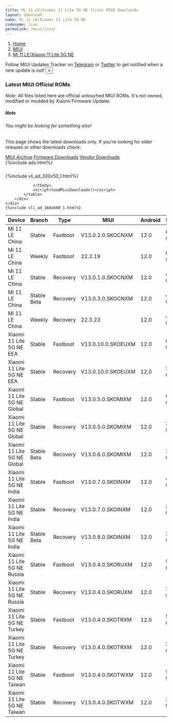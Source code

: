```yaml
---
title: Mi 11 LE/Xiaomi 11 Lite 5G NE (lisa) MIUI Downloads
layout: download
name: Mi 11 LE/Xiaomi 11 Lite 5G NE
codename: lisa
permalink: /miui/lisa/
---
```

<nav aria-label="breadcrumb">
    <ol class="breadcrumb">
        <li class="breadcrumb-item"><a href="/">Home</a></li>
        <li class="breadcrumb-item"><a href="/miui/">MIUI</a></li>
        <li class="breadcrumb-item active" aria-current="page"><a href="/miui/lisa/">Mi 11 LE/Xiaomi 11 Lite 5G NE</a></li>
    </ol>
</nav>
<div class="alert alert-primary alert-dismissible fade show" role="alert">
    Follow MIUI Updates Tracker on <a href="https://t.me/MIUIUpdatesTracker" class="alert-link">Telegram</a>
     or <a href="https://twitter.com/MiFwUpdater" class="alert-link">Twitter</a> to get notified when a new update is out!
    <button type="button" class="close" data-dismiss="alert" aria-label="Close">
        <span aria-hidden="true">&times;</span>
    </button>
</div>

### Latest MIUI Official ROMs
*Note*: All files listed here are official untouched MIUI ROMs. It's not owned, modified or modded by Xiaomi Firmware Updater.
<div class="card">
  <div class="card-body">
    <h5 class="card-title">Note</h5>
    <h6 class="card-subtitle mb-2 text-muted">You might be looking for something else!</h6>
    <p class="card-text">This page shows the latest downloads only.
     If you're looking for older releases or other downloads check:</p>
    <a href="/archive/miui/lisa/" class="card-link">MIUI Archive</a>
    <a href="/firmware/lisa/" class="card-link">Firmware Downloads</a>
    <a href="/vendor/lisa/" class="card-link">Vendor Downloads</a>
  </div>
</div>
{%include ads.html%}
<div class="row justify-content-center">
    <div class="col-10">
        <div class="table-responsive-md" style="margin-top: 25px;">
            {%include vli_ad_320x50_1.html%}
            <table id="miui" class="display dt-responsive nowrap compact table table-striped table-hover table-sm">
                <thead class="thead-dark">
                    <tr>
                        <th data-ref="device">Device</th>
                        <th data-ref="branch">Branch</th>
                        <th data-ref="type">Type</th>
                        <th data-ref="miui">MIUI</th>
                        <th data-ref="android">Android</th>
                        <th data-ref="size">Size</th>
                        <th data-ref="size">Date</th>
                        <th data-ref="link">Link</th>
                    </tr>
                </thead>
                <tbody>
                <tr><td>Mi 11 LE China</td><td>Stable</td><td>Fastboot</td><td>V13.0.2.0.SKOCNXM</td><td>12.0</td><td>6.2 GB</td><td>2022-05-27</td><td><a href="/miui/lisa/stable/V13.0.2.0.SKOCNXM/">Download</a></td></tr>
<tr><td>Mi 11 LE China</td><td>Weekly</td><td>Fastboot</td><td>22.2.19</td><td>12.0</td><td>6.4 GB</td><td>2022-02-19</td><td><a href="/miui/lisa/weekly/22.2.19/">Download</a></td></tr>
<tr><td>Mi 11 LE China</td><td>Stable</td><td>Recovery</td><td>V13.0.1.0.SKOCNXM</td><td>12.0</td><td>4.4 GB</td><td>2022-03-19</td><td><a href="/miui/lisa/stable/V13.0.1.0.SKOCNXM/">Download</a></td></tr>
<tr><td>Mi 11 LE China</td><td>Stable Beta</td><td>Recovery</td><td>V13.0.3.0.SKOCNXM</td><td>12.0</td><td>4.4 GB</td><td>2022-09-07</td><td><a href="/miui/lisa/stable beta/V13.0.3.0.SKOCNXM/">Download</a></td></tr>
<tr><td>Mi 11 LE China</td><td>Weekly</td><td>Recovery</td><td>22.3.23</td><td>12.0</td><td>4.5 GB</td><td>2022-03-24</td><td><a href="/miui/lisa/weekly/22.3.23/">Download</a></td></tr>
<tr><td>Xiaomi 11 Lite 5G NE EEA</td><td>Stable</td><td>Fastboot</td><td>V13.0.10.0.SKOEUXM</td><td>12.0</td><td>6.0 GB</td><td>2022-09-02</td><td><a href="/miui/lisa/stable/V13.0.10.0.SKOEUXM/">Download</a></td></tr>
<tr><td>Xiaomi 11 Lite 5G NE EEA</td><td>Stable</td><td>Recovery</td><td>V13.0.10.0.SKOEUXM</td><td>12.0</td><td>3.5 GB</td><td>2022-09-19</td><td><a href="/miui/lisa/stable/V13.0.10.0.SKOEUXM/">Download</a></td></tr>
<tr><td>Xiaomi 11 Lite 5G NE Global</td><td>Stable</td><td>Fastboot</td><td>V13.0.5.0.SKOMIXM</td><td>12.0</td><td>6.1 GB</td><td>2022-07-05</td><td><a href="/miui/lisa/stable/V13.0.5.0.SKOMIXM/">Download</a></td></tr>
<tr><td>Xiaomi 11 Lite 5G NE Global</td><td>Stable</td><td>Recovery</td><td>V13.0.5.0.SKOMIXM</td><td>12.0</td><td>3.5 GB</td><td>2022-07-19</td><td><a href="/miui/lisa/stable/V13.0.5.0.SKOMIXM/">Download</a></td></tr>
<tr><td>Xiaomi 11 Lite 5G NE Global</td><td>Stable Beta</td><td>Recovery</td><td>V13.0.6.0.SKOMIXM</td><td>12.0</td><td>3.5 GB</td><td>2022-10-11</td><td><a href="/miui/lisa/stable beta/V13.0.6.0.SKOMIXM/">Download</a></td></tr>
<tr><td>Xiaomi 11 Lite 5G NE India</td><td>Stable</td><td>Fastboot</td><td>V13.0.7.0.SKOINXM</td><td>12.0</td><td>4.5 GB</td><td>2022-07-18</td><td><a href="/miui/lisa/stable/V13.0.7.0.SKOINXM/">Download</a></td></tr>
<tr><td>Xiaomi 11 Lite 5G NE India</td><td>Stable</td><td>Recovery</td><td>V13.0.7.0.SKOINXM</td><td>12.0</td><td>3.4 GB</td><td>2022-07-27</td><td><a href="/miui/lisa/stable/V13.0.7.0.SKOINXM/">Download</a></td></tr>
<tr><td>Xiaomi 11 Lite 5G NE India</td><td>Stable Beta</td><td>Recovery</td><td>V13.0.8.0.SKOINXM</td><td>12.0</td><td>3.4 GB</td><td>2022-10-11</td><td><a href="/miui/lisa/stable beta/V13.0.8.0.SKOINXM/">Download</a></td></tr>
<tr><td>Xiaomi 11 Lite 5G NE Russia</td><td>Stable</td><td>Fastboot</td><td>V13.0.4.0.SKORUXM</td><td>12.0</td><td>5.4 GB</td><td>2022-07-05</td><td><a href="/miui/lisa/stable/V13.0.4.0.SKORUXM/">Download</a></td></tr>
<tr><td>Xiaomi 11 Lite 5G NE Russia</td><td>Stable</td><td>Recovery</td><td>V13.0.4.0.SKORUXM</td><td>12.0</td><td>3.5 GB</td><td>2022-07-26</td><td><a href="/miui/lisa/stable/V13.0.4.0.SKORUXM/">Download</a></td></tr>
<tr><td>Xiaomi 11 Lite 5G NE Turkey</td><td>Stable</td><td>Fastboot</td><td>V13.0.4.0.SKOTRXM</td><td>12.0</td><td>5.4 GB</td><td>2022-07-13</td><td><a href="/miui/lisa/stable/V13.0.4.0.SKOTRXM/">Download</a></td></tr>
<tr><td>Xiaomi 11 Lite 5G NE Turkey</td><td>Stable</td><td>Recovery</td><td>V13.0.4.0.SKOTRXM</td><td>12.0</td><td>3.5 GB</td><td>2022-07-21</td><td><a href="/miui/lisa/stable/V13.0.4.0.SKOTRXM/">Download</a></td></tr>
<tr><td>Xiaomi 11 Lite 5G NE Taiwan</td><td>Stable</td><td>Fastboot</td><td>V13.0.4.0.SKOTWXM</td><td>12.0</td><td>5.0 GB</td><td>2022-06-28</td><td><a href="/miui/lisa/stable/V13.0.4.0.SKOTWXM/">Download</a></td></tr>
<tr><td>Xiaomi 11 Lite 5G NE Taiwan</td><td>Stable</td><td>Recovery</td><td>V13.0.4.0.SKOTWXM</td><td>12.0</td><td>3.4 GB</td><td>2022-07-11</td><td><a href="/miui/lisa/stable/V13.0.4.0.SKOTWXM/">Download</a></td></tr>

                </tbody>
                <script>loadMiuiDownloads()</script>
            </table>
        </div>
    </div>
    {%include vli_ad_160x600_1.html%}
</div>
